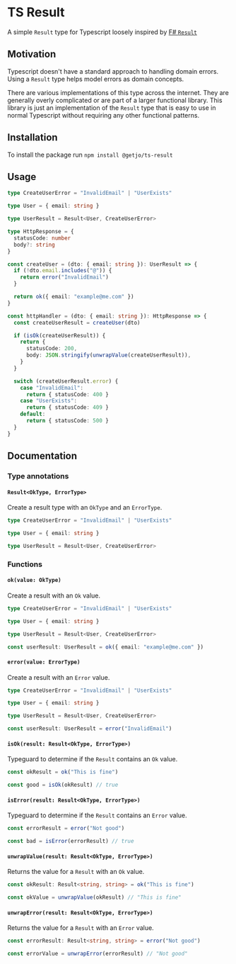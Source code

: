 # TS Result

A simple `Result` type for Typescript loosely inspired by [F# `Result`](https://fsharp.github.io/fsharp-core-docs/reference/fsharp-core-fsharpresult-2.html)

## Motivation

Typescript doesn't have a standard approach to handling domain errors. Using a `Result` type helps model errors as domain concepts.

There are various implementations of this type across the internet. They are generally overly complicated or are part of a larger functional library. This library is just an implementation of the `Result` type that is easy to use in normal Typescript without requiring any other functional patterns.

## Installation

To install the package run `npm install @getjo/ts-result`

## Usage

```TypeScript
type CreateUserError = "InvalidEmail" | "UserExists"

type User = { email: string }

type UserResult = Result<User, CreateUserError>

type HttpResponse = {
  statusCode: number
  body?: string
}

const createUser = (dto: { email: string }): UserResult => {
  if (!dto.email.includes("@")) {
    return error("InvalidEmail")
  }

  return ok({ email: "example@me.com" })
}

const httpHandler = (dto: { email: string }): HttpResponse => {
  const createUserResult = createUser(dto)

  if (isOk(createUserResult)) {
    return {
      statusCode: 200,
      body: JSON.stringify(unwrapValue(createUserResult)),
    }
  }

  switch (createUserResult.error) {
    case "InvalidEmail":
      return { statusCode: 400 }
    case "UserExists":
      return { statusCode: 409 }
    default:
      return { statusCode: 500 }
  }
}
```

## Documentation

### Type annotations

#### `Result<OkType, ErrorType>`

Create a result type with an `OkType` and an `ErrorType`.

```TypeScript
type CreateUserError = "InvalidEmail" | "UserExists"

type User = { email: string }

type UserResult = Result<User, CreateUserError>
```

### Functions

#### `ok(value: OkType)`

Create a result with an `Ok` value.

```Typescript
type CreateUserError = "InvalidEmail" | "UserExists"

type User = { email: string }

type UserResult = Result<User, CreateUserError>

const userResult: UserResult = ok({ email: "example@me.com" })
```

#### `error(value: ErrorType)`

Create a result with an `Error` value.

```Typescript
type CreateUserError = "InvalidEmail" | "UserExists"

type User = { email: string }

type UserResult = Result<User, CreateUserError>

const userResult: UserResult = error("InvalidEmail")
```

#### `isOk(result: Result<OkType, ErrorType>)`

Typeguard to determine if the `Result` contains an `Ok` value.

```Typescript
const okResult = ok("This is fine")

const good = isOk(okResult) // true
```

#### `isError(result: Result<OkType, ErrorType>)`

Typeguard to determine if the `Result` contains an `Error` value.

```Typescript
const errorResult = error("Not good")

const bad = isError(errorResult) // true
```

#### `unwrapValue(result: Result<OkType, ErrorType>)`

Returns the value for a `Result` with an `Ok` value.

```Typescript
const okResult: Result<string, string> = ok("This is fine")

const okValue = unwrapValue(okResult) // "This is fine"
```

#### `unwrapError(result: Result<OkType, ErrorType>)`

Returns the value for a `Result` with an `Error` value.

```Typescript
const errorResult: Result<string, string> = error("Not good")

const errorValue = unwrapError(errorResult) // "Not good"
```